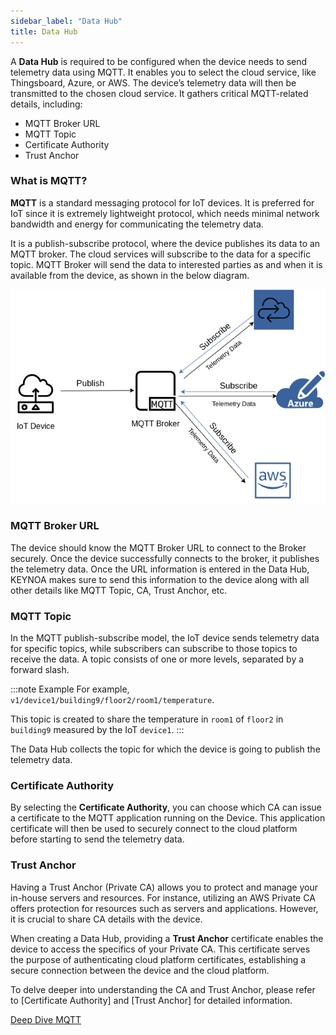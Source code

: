```yaml
---
sidebar_label: "Data Hub"
title: Data Hub
---
```


A **Data Hub** is required to be configured when the device needs to send telemetry data using MQTT. It enables you to select the cloud service, like Thingsboard, Azure, or AWS. The device’s telemetry data will then be transmitted to the chosen cloud service. It gathers critical MQTT-related details, including:

- MQTT Broker URL
- MQTT Topic
- Certificate Authority
- Trust Anchor

### What is MQTT? 

**MQTT** is a standard messaging protocol for IoT devices. It is preferred for IoT since it is extremely lightweight protocol, which needs minimal network bandwidth and energy for communicating the telemetry data. 

It is a publish-subscribe protocol, where the device publishes its data to an MQTT broker. The cloud services will subscribe to the data for a specific topic. MQTT Broker will send the data to interested parties as and when it is available from the device, as shown in the below diagram.

![what-is-mqtt](/img/KEYNOA/MQTT.png)

### MQTT Broker URL

The device should know the MQTT Broker URL to connect to the Broker securely. Once the device successfully connects to the broker, it publishes the telemetry data. Once the URL information is entered in the Data Hub, KEYNOA makes sure to send this information to the device along with all other details like MQTT Topic, CA, Trust Anchor, etc. 

### MQTT Topic

In the MQTT publish-subscribe model, the IoT device sends telemetry data for specific topics, while subscribers can subscribe to those topics to receive the data. A topic consists of one or more levels, separated by a forward slash.

:::note Example
For example, `v1/device1/building9/floor2/room1/temperature`. 

This topic is created to share the temperature in `room1` of `floor2` in `building9` measured by the IoT `device1`.
:::

The Data Hub collects the topic for which the device is going to publish the telemetry data.   

### Certificate Authority

By selecting the **Certificate Authority**, you can choose which CA can issue a certificate to the MQTT application running on the Device. This application certificate will then be used to securely connect to the cloud platform before starting to send the telemetry data.

### Trust Anchor

Having a Trust Anchor (Private CA) allows you to protect and manage your in-house servers and resources. For instance, utilizing an AWS Private CA offers protection for resources such as servers and applications. However, it is crucial to share CA details with the device.

When creating a Data Hub, providing a **Trust Anchor** certificate enables the device to access the specifics of your Private CA. This certificate serves the purpose of authenticating cloud platform certificates, establishing a secure connection between the device and the cloud platform.

To delve deeper into understanding the CA and Trust Anchor, please refer to [Certificate Authority] and [Trust Anchor] for detailed information.

[Deep Dive MQTT](https://docs.oasis-open.org/mqtt/mqtt/v5.0/mqtt-v5.0.pdf)